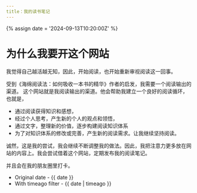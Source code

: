 ```yaml
---
title：我的读书笔记
---
```


{% assign date = '2024-09-13T10:20:00Z' %}

# 为什么我要开这个网站

我觉得自己越活越无知，因此，开始阅读，也开始重新审视阅读这一回事。

受到《海绵阅读法：如何吸收一本书的精华》作者的启发，我需要一个阅读输出的渠道。
这个网站就是我阅读输出的渠道。他会帮助我建立一个良好的阅读循环，也就是，

- 通过阅读获得知识和感想， 
- 经过个人思考，产生新的个人的观点和领悟，
- 通过文字，整理新的价值，逐步构建阅读知识体系
- 为了对知识体系的修改或完善，产生新的阅读需求。让我继续坚持阅读。

诚然，这是我的尝试，我会继续不断调整我的做法。因此，我把注意力更多放在网站的内容上。我会尝试借着这个网站，定期发布我的阅读笔记。

并且会在我的朋友圈里打卡。


- Original date - {{ date }}
- With timeago filter - {{ date | timeago }}
